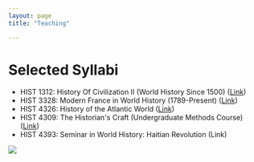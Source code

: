 ```yaml
---
layout: page
title: "Teaching"

---
```


# Selected Syllabi

- HIST 1312: History Of Civilization II (World History Since 1500) ([Link](https://docs.google.com/document/d/1pOqswxjxvObGhuxJSz-twIcvq9VS_Cb-/edit?usp=sharing&amp;ouid=112037445374503169151&amp;rtpof=true&amp;sd=true))
- HIST 3328: Modern France in World History (1789-Present) ([Link](https://docs.google.com/document/d/1vaVhP8QkYz-wPi3MFkuaBKraX85SIA-i/edit?usp=sharing&amp;ouid=112037445374503169151&amp;rtpof=true&amp;sd=true))
- HIST 4326: History of the Atlantic World ([Link](https://docs.google.com/document/d/14nkCsZx6Kncmx62_e2okoq5_UxqVm3pu/edit?usp=sharing&amp;ouid=112037445374503169151&amp;rtpof=true&amp;sd=true))
- HIST 4309: The Historian&#39;s Craft (Undergraduate Methods Course) ([Link](https://docs.google.com/document/d/1qTqZQ6UXKPyCIfOOl5izbf4PgJig0GaL/edit?usp=sharing&amp;ouid=112037445374503169151&amp;rtpof=true&amp;sd=true))
- HIST 4393: Seminar in World History: Haitian Revolution (Link)

<img src="{{ site.baseurl }}/montstmichel.gif"> 
